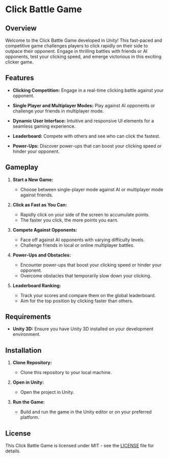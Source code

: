 # Click Battle Game

## Overview

Welcome to the Click Battle Game developed in Unity! This fast-paced and competitive game challenges players to click rapidly on their side to outpace their opponent. Engage in thrilling battles with friends or AI opponents, test your clicking speed, and emerge victorious in this exciting clicker game.

## Features

- **Clicking Competition:**
  Engage in a real-time clicking battle against your opponent.

- **Single Player and Multiplayer Modes:**
  Play against AI opponents or challenge your friends in multiplayer mode.

- **Dynamic User Interface:**
  Intuitive and responsive UI elements for a seamless gaming experience.

- **Leaderboard:**
  Compete with others and see who can click the fastest.

- **Power-Ups:**
  Discover power-ups that can boost your clicking speed or hinder your opponent.

## Gameplay

1. **Start a New Game:**
   - Choose between single-player mode against AI or multiplayer mode against friends.

2. **Click as Fast as You Can:**
   - Rapidly click on your side of the screen to accumulate points.
   - The faster you click, the more points you earn.

3. **Compete Against Opponents:**
   - Face off against AI opponents with varying difficulty levels.
   - Challenge friends in local or online multiplayer battles.

4. **Power-Ups and Obstacles:**
   - Encounter power-ups that boost your clicking speed or hinder your opponent.
   - Overcome obstacles that temporarily slow down your clicking.

5. **Leaderboard Ranking:**
   - Track your scores and compare them on the global leaderboard.
   - Aim for the top position by clicking faster than others.

## Requirements

- **Unity 3D:** Ensure you have Unity 3D installed on your development environment.

## Installation

1. **Clone Repository:**
   - Clone this repository to your local machine.

2. **Open in Unity:**
   - Open the project in Unity.

3. **Run the Game:**
   - Build and run the game in the Unity editor or on your preferred platform.

## License

This Click Battle Game is licensed under MIT - see the [LICENSE](LICENSE) file for details.
